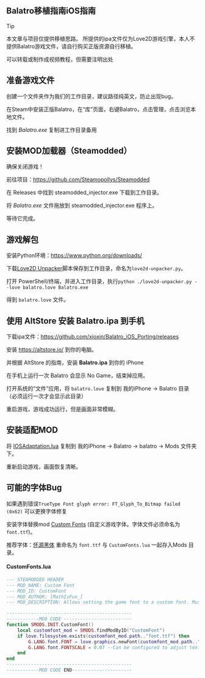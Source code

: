 Balatro移植指南iOS指南
-------------------

> [!TIP]
> 本文章与项目仅提供移植思路。
> 所提供的ipa文件仅为Love2D游戏引擎，本人不提供Balatro游戏文件，请自行购买正版资源自行移植。
>
> 可以转载或制作成视频教程，但需要注明出处


## 准备游戏文件

创建一个文件夹作为我们的工作目录，建议路径纯英文，防止出现bug。

在Steam中安装正版Balatro，在“库”页面，右键Balatro，点击管理，点击浏览本地文件。

找到 *Balatro.exe* 复制进工作目录备用

## 安装MOD加载器（Steamodded）

确保关闭游戏！

前往项目：https://github.com/Steamopollys/Steamodded

在 Releases 中找到 steamodded_injector.exe 下载到工作目录。

将 *Balatro.exe* 文件拖放到 steamodded_injector.exe 程序上。

等待它完成。

## 游戏解包

安装Python环境：https://www.python.org/downloads/

下载[Love2D Unpacker](https://gist.github.com/jojonas/8a49555f479030b358ec)脚本保存到工作目录，命名为`love2d-unpacker.py`。

打开 PowerShell/终端，并进入工作目录，执行`python ./love2d-unpacker.py --love balatro.love Balatro.exe`

得到 `balatro.love` 文件。

## 使用 AltStore 安装 Balatro.ipa 到手机

下载ipa文件：https://github.com/xioxin/Balatro_iOS_Porting/releases

安装 https://altstore.io/ 到你的电脑。

并根据 AltStore 的指南，安装 **Balatro.ipa** 到你的 iPhone

在手机上运行一次 Balatro 会显示 No Game，结束掉应用。

打开系统的“文件”应用，将 `balatro.love` 复制到 我的iPhone -> Balatro 目录（必须运行一次才会显示此目录）

重启游戏，游戏成功运行，但是画面非常模糊。

## 安装适配MOD

将 [IOSAdaptation.lua](https://github.com/xioxin/BalatroMods/blob/main/Mods/IOSAdaptation.lua) 复制到 我的iPhone -> Balatro -> balatro -> Mods 文件夹下。

重新启动游戏，画面恢复清晰。

## 可能的字体Bug

如果遇到错误`TrueType Font glyph error: FT_Glyph_To_Bitmap failed (0x62)` 可以更换字体修复

安装字体替换mod [Custom Fonts](https://discord.com/channels/1116389027176787968/1210101577550008390) (自定义游戏字体。字体文件必须命名为 `font.ttf`)。

推荐字体：[怀源黑体](https://github.com/m13253/kaigen-gothic/blob/master/dist/CN/KaiGenGothicCN-Bold.ttf) 重命名为 `font.ttf` 与 `CustomFonts.lua` 一起存入Mods 目录。

#### CustomFonts.lua
```lua
--- STEAMODDED HEADER
--- MOD_NAME: Custom Font
--- MOD_ID: CustomFont
--- MOD_AUTHOR: [MathIsFun_]
--- MOD_DESCRIPTION: Allows setting the game font to a custom font. Must be named "font.ttf".

----------------------------------------------
------------MOD CODE -------------------------
function SMODS.INIT.CustomFont()
    local customfont_mod = SMODS.findModByID("CustomFont")
    if love.filesystem.exists(customfont_mod.path.."font.ttf") then
        G.LANG.font.FONT = love.graphics.newFont(customfont_mod.path.."font.ttf", G.TILESIZE * 10)
        G.LANG.font.FONTSCALE = 0.07 --Can be configured to adjust text size
    end
end
----------------------------------------------
------------MOD CODE END----------------------
```




